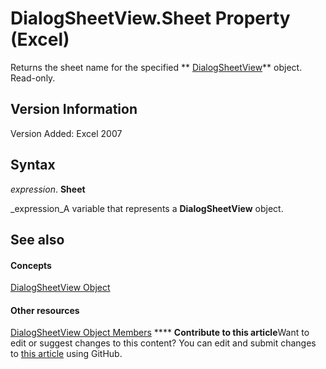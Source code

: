 
# DialogSheetView.Sheet Property (Excel)

Returns the sheet name for the specified  ** [DialogSheetView](d468b3e8-c73e-d94a-0902-193f6983d893.md)** object. Read-only.


## Version Information

Version Added: Excel 2007 


## Syntax

 _expression_. **Sheet**

 _expression_A variable that represents a  **DialogSheetView** object.


## See also


#### Concepts


 [DialogSheetView Object](d468b3e8-c73e-d94a-0902-193f6983d893.md)
#### Other resources


 [DialogSheetView Object Members](2b47811b-5061-f8c9-9e66-c85eec953990.md)
****   **Contribute to this article**Want to edit or suggest changes to this content? You can edit and submit changes to  [this article](https://github.com/jhershey00/VBA_Excel_Test/OpenXMLCon/articles/57a6cbc4-c603-281e-6738-e144fa8f429e.md) using GitHub.

